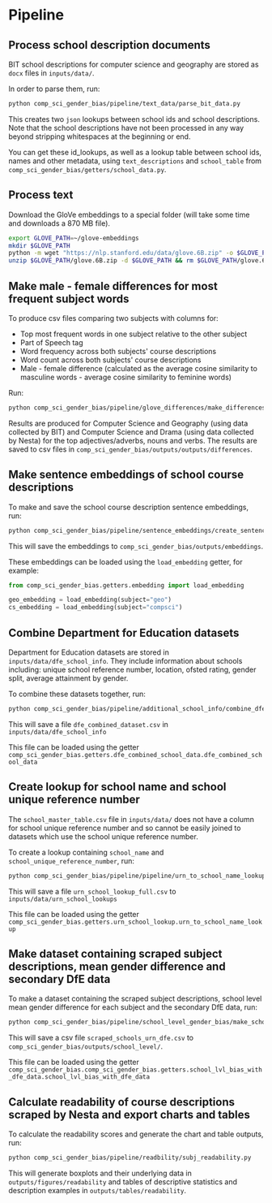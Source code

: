 # Pipeline

## Process school description documents

BIT school descriptions for computer science and geography are stored as `docx` files in `inputs/data/`.

In order to parse them, run:

```bash
python comp_sci_gender_bias/pipeline/text_data/parse_bit_data.py
```

This creates two `json` lookups between school ids and school descriptions. Note that the school descriptions have not been processed in any way beyond stripping whitespaces at the beginning or end.

You can get these id_lookups, as well as a lookup table between school ids, names and other metadata, using `text_descriptions` and `school_table` from `comp_sci_gender_bias/getters/school_data.py`.

## Process text

Download the GloVe embeddings to a special folder (will take some time and downloads a 870 MB file).

```bash
export GLOVE_PATH=~/glove-embeddings
mkdir $GLOVE_PATH
python -m wget "https://nlp.stanford.edu/data/glove.6B.zip" -o $GLOVE_PATH
unzip $GLOVE_PATH/glove.6B.zip -d $GLOVE_PATH && rm $GLOVE_PATH/glove.6B.zip
```

## Make male - female differences for most frequent subject words

To produce csv files comparing two subjects with columns for:

- Top most frequent words in one subject relative to the other subject
- Part of Speech tag
- Word frequency across both subjects' course descriptions
- Word count across both subjects' course descriptions
- Male - female difference (calculated as the average cosine similarity to masculine words - average cosine similarity to feminine words)

Run:

```bash
python comp_sci_gender_bias/pipeline/glove_differences/make_differences.py
```

Results are produced for Computer Science and Geography (using data collected by BIT) and Computer Science and Drama (using data collected by Nesta) for the top adjectives/adverbs, nouns and verbs. The results are saved to csv files in `comp_sci_gender_bias/outputs/outputs/differences`.

## Make sentence embeddings of school course descriptions

To make and save the school course description sentence embeddings, run:

```bash
python comp_sci_gender_bias/pipeline/sentence_embeddings/create_sentence_embeddings.py
```

This will save the embeddings to `comp_sci_gender_bias/outputs/embeddings`.

These embeddings can be loaded using the `load_embedding` getter, for example:

```python
from comp_sci_gender_bias.getters.embedding import load_embedding

geo_embedding = load_embedding(subject="geo")
cs_embedding = load_embedding(subject="compsci")
```

## Combine Department for Education datasets

Department for Education datasets are stored in `inputs/data/dfe_school_info`. They include information about schools including: unique school reference number, location, ofsted rating, gender split, average attainment by gender.

To combine these datasets together, run:

```bash
python comp_sci_gender_bias/pipeline/additional_school_info/combine_dfe_school_data.py
```

This will save a file `dfe_combined_dataset.csv` in `inputs/data/dfe_school_info`

This file can be loaded using the getter `comp_sci_gender_bias.getters.dfe_combined_school_data.dfe_combined_school_data`

## Create lookup for school name and school unique reference number

The `school_master_table.csv` file in `inputs/data/` does not have a column for school unique reference number and so cannot be easily joined to datasets which use the school unique reference number.

To create a lookup containing `school_name` and `school_unique_reference_number`, run:

```bash
python comp_sci_gender_bias/pipeline/pipeline/urn_to_school_name_lookup/urn_to_school_name_lookup.py
```

This will save a file `urn_school_lookup_full.csv` to `inputs/data/urn_school_lookups`

This file can be loaded using the getter `comp_sci_gender_bias.getters.urn_school_lookup.urn_to_school_name_lookup`

## Make dataset containing scraped subject descriptions, mean gender difference and secondary DfE data

To make a dataset containing the scraped subject descriptions, school level mean gender difference for each subject and the secondary DfE data, run:

```bash
python comp_sci_gender_bias/pipeline/school_level_gender_bias/make_school_lvl_gender_bias.py
```

This will save a csv file `scraped_schools_urn_dfe.csv` to `comp_sci_gender_bias/outputs/school_level/`.

This file can be loaded using the getter `comp_sci_gender_bias.comp_sci_gender_bias.getters.school_lvl_bias_with_dfe_data.school_lvl_bias_with_dfe_data`

## Calculate readability of course descriptions scraped by Nesta and export charts and tables

To calculate the readability scores and generate the chart and table outputs, run:

```bash
python comp_sci_gender_bias/pipeline/readbility/subj_readability.py
```

This will generate boxplots and their underlying data in `outputs/figures/readability` and tables of descriptive statistics and description examples in `outputs/tables/readability`.
